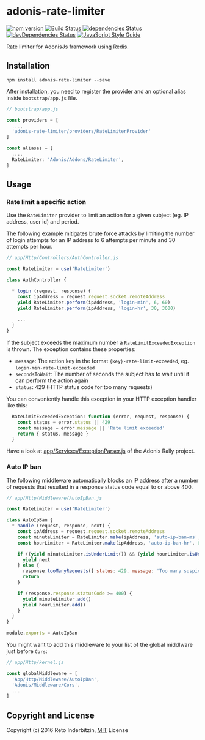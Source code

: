 # adonis-rate-limiter

[![npm version](https://badge.fury.io/js/adonis-rate-limiter.svg)](https://badge.fury.io/js/adonis-rate-limiter)
[![Build Status](https://travis-ci.org/indr/adonis-rate-limiter.svg?branch=master)](https://travis-ci.org/indr/adonis-rate-limiter)
[![dependencies Status](https://david-dm.org/indr/adonis-rate-limiter/status.svg)](https://david-dm.org/indr/adonis-rate-limiter)
[![devDependencies Status](https://david-dm.org/indr/adonis-rate-limiter/dev-status.svg)](https://david-dm.org/indr/adonis-rate-limiter?type=dev)
[![JavaScript Style Guide](https://img.shields.io/badge/code%20style-standard-brightgreen.svg)](http://standardjs.com/)

Rate limiter for AdonisJs framework using Redis.

## Installation

```
npm install adonis-rate-limiter --save
```

After installation, you need to register the provider and an optional alias inside `bootstrap/app.js` file.

```javascript
// bootstrap/app.js

const providers = [
  ...,
  'adonis-rate-limiter/providers/RateLimiterProvider'
]

const aliases = [
  ...,
  RateLimiter: 'Adonis/Addons/RateLimiter',
]
```

## Usage

### Rate limit a specific action

Use the `RateLimiter` provider to limit an action for a given subject (eg. IP address, user id) and period.

The following example mitigates brute force attacks by limiting the number of login attempts for an IP address to 6 attempts per minute and 30 attempts per hour.

```javascript
// app/Http/Controllers/AuthController.js

const RateLimiter = use('RateLimiter')

class AuthController {

  * login (request, response) {
    const ipAddress = request.request.socket.remoteAddress
    yield RateLimiter.perform(ipAddress, 'login-min', 6, 60)
    yield RateLimiter.perform(ipAddress, 'login-hr', 30, 3600)
    
    ...
  }
}
```

If the subject exceeds the maximum number a `RateLimitExceededException` is thrown. The exception contains these properties:

 * `message`: The action key in the format `{key}-rate-limit-exceeded`, eg. `login-min-rate-limit-exceeded`
 * `secondsToWait`: The number of seconds the subject has to wait until it can perform the action again
 * `status`: 429 (HTTP status code for too many requests)
 
You can conveniently handle this exception in your HTTP exception handler like this:

```javascript
  RateLimitExceededException: function (error, request, response) {
    const status = error.status || 429
    const message = error.message || 'Rate limit exceeded'
    return { status, message }
  }
```

Have a look at [app/Services/ExceptionParser.js](https://github.com/adonisjs/adonis-rally/blob/develop/app/Services/ExceptionParser.js) of the Adonis Rally project.

### Auto IP ban

The following middleware automatically blocks an IP address after a number of requests that resulted in a response status code equal to or above 400.

```javascript
// app/Http/Middleware/AutoIpBan.js

const RateLimiter = use('RateLimiter')

class AutoIpBan {
  * handle (request, response, next) {
    const ipAddress = request.request.socket.remoteAddress
    const minuteLimiter = RateLimiter.make(ipAddress, 'auto-ip-ban-ms', 10, 60)
    const hourLimiter = RateLimiter.make(ipAddress, 'auto-ip-ban-hr', 60, 3600)

    if ((yield minuteLimiter.isUnderLimit()) && (yield hourLimiter.isUnderLimit())) {
      yield next
    } else {
      response.tooManyRequests({ status: 429, message: 'Too many suspicious requests' })
      return
    }

    if (response.response.statusCode >= 400) {
      yield minuteLimiter.add()
      yield hourLimiter.add()
    }
  }
}

module.exports = AutoIpBan
```

You might want to add this middleware to your list of the global middlware just before `Cors`:

```javascript
// app/Http/kernel.js

const globalMiddleware = [
  'App/Http/Middleware/AutoIpBan',
  'Adonis/Middleware/Cors',
  ...
]
```

## Copyright and License

Copyright (c) 2016 Reto Inderbitzin, [MIT](LICENSE.md) License
